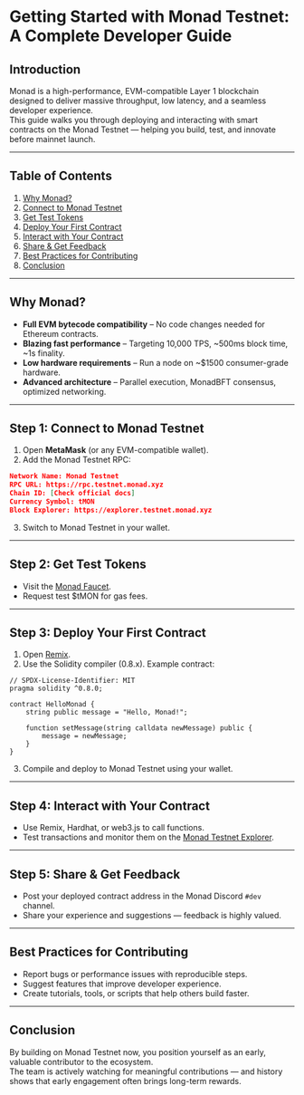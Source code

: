 # Getting Started with Monad Testnet: A Complete Developer Guide

## Introduction
Monad is a high-performance, EVM-compatible Layer 1 blockchain designed to deliver massive throughput, low latency, and a seamless developer experience.  
This guide walks you through deploying and interacting with smart contracts on the Monad Testnet — helping you build, test, and innovate before mainnet launch.

---

## Table of Contents
1. [Why Monad?](#why-monad)  
2. [Connect to Monad Testnet](#step-1-connect-to-monad-testnet)  
3. [Get Test Tokens](#step-2-get-test-tokens)  
4. [Deploy Your First Contract](#step-3-deploy-your-first-contract)  
5. [Interact with Your Contract](#step-4-interact-with-your-contract)  
6. [Share & Get Feedback](#step-5-share--get-feedback)  
7. [Best Practices for Contributing](#best-practices-for-contributing)  
8. [Conclusion](#conclusion)  

---

## Why Monad?
- **Full EVM bytecode compatibility** – No code changes needed for Ethereum contracts.  
- **Blazing fast performance** – Targeting 10,000 TPS, ~500ms block time, ~1s finality.  
- **Low hardware requirements** – Run a node on ~$1500 consumer-grade hardware.  
- **Advanced architecture** – Parallel execution, MonadBFT consensus, optimized networking.

---

## Step 1: Connect to Monad Testnet
1. Open **MetaMask** (or any EVM-compatible wallet).  
2. Add the Monad Testnet RPC:  

```json
Network Name: Monad Testnet
RPC URL: https://rpc.testnet.monad.xyz
Chain ID: [Check official docs]
Currency Symbol: tMON
Block Explorer: https://explorer.testnet.monad.xyz
```

3. Switch to Monad Testnet in your wallet.

---

## Step 2: Get Test Tokens
- Visit the [Monad Faucet](https://testnet.monad.xyz/faucet).  
- Request test $tMON for gas fees.

---

## Step 3: Deploy Your First Contract
1. Open [Remix](https://remix.ethereum.org/).  
2. Use the Solidity compiler (0.8.x). Example contract:

```solidity
// SPDX-License-Identifier: MIT
pragma solidity ^0.8.0;

contract HelloMonad {
    string public message = "Hello, Monad!";

    function setMessage(string calldata newMessage) public {
        message = newMessage;
    }
}
```

3. Compile and deploy to Monad Testnet using your wallet.

---

## Step 4: Interact with Your Contract
- Use Remix, Hardhat, or web3.js to call functions.  
- Test transactions and monitor them on the [Monad Testnet Explorer](https://explorer.testnet.monad.xyz).

---

## Step 5: Share & Get Feedback
- Post your deployed contract address in the Monad Discord `#dev` channel.  
- Share your experience and suggestions — feedback is highly valued.

---

## Best Practices for Contributing
- Report bugs or performance issues with reproducible steps.  
- Suggest features that improve developer experience.  
- Create tutorials, tools, or scripts that help others build faster.

---

## Conclusion
By building on Monad Testnet now, you position yourself as an early, valuable contributor to the ecosystem.  
The team is actively watching for meaningful contributions — and history shows that early engagement often brings long-term rewards.
